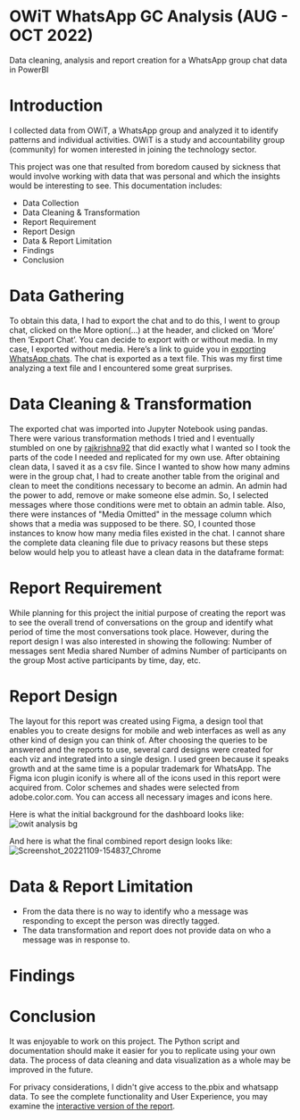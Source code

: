 # OWiT WhatsApp GC Analysis (AUG - OCT 2022)
Data cleaning, analysis and report creation for a  WhatsApp group chat data in PowerBI


# Introduction
I collected data from OWiT, a WhatsApp group and analyzed it to identify patterns and individual activities. OWiT is a study and accountability group (community) for women interested in joining the technology sector.

This project was one that resulted from boredom caused by sickness that would involve working with data that was personal and which the insights would be interesting to see. This documentation includes:
* Data Collection
* Data Cleaning & Transformation
* Report Requirement
* Report Design
* Data & Report Limitation
* Findings
* Conclusion


# Data Gathering
To obtain this data, I had to export the chat and to do this, I went to group chat, clicked on the More option(…) at the header, and clicked on ‘More’ then ‘Export Chat’. You can decide to export with or without media. In my case, I exported without media.
Here’s a link to guide you in [exporting WhatsApp chats](https://www.indiatoday.in/information/story/how-to-export-whatsapp-chats-1723409-2020-09-19).
The chat is exported as a text file. This was my first time analyzing a text file and I encountered some great surprises.



# Data Cleaning & Transformation
The exported chat was imported into Jupyter Notebook using pandas. There were various transformation methods I tried and I eventually stumbled on one by [rajkrishna92](https://github.com/rajkrishna92) that did exactly what I wanted so I took the parts of the code I needed and replicated for my own use. 
After obtaining clean data, I saved it as a csv file. Since I wanted to show how many admins were in the group chat, I had to create another table from the original and clean to meet the conditions necessary to become an admin. An admin had the power to add, remove or make someone else admin. So, I selected messages where those conditions were met to obtain an admin table.
Also, there were instances of "Media Omitted" in the message column which shows that a media was supposed to be there. SO, I counted those instances to know how many media files existed in the chat.
I cannot share the complete data cleaning file due to privacy reasons but these steps below would help you to atleast have a clean data in the dataframe format:



# Report Requirement
While planning for this project the initial purpose of creating the report was to see the overall trend of conversations on the group and identify what period of time the most conversations took place. However, during the report design I was also interested in showing the following:
Number of messages sent
Media shared
Number of admins
Number of participants on the group
Most active participants by time, day, etc.


# Report Design
The layout for this report was created using Figma, a design tool that enables you to create designs for mobile and web interfaces as well as any other kind of design you can think of. After choosing the queries to be answered and the reports to use, several card designs were created for each viz and integrated into a single design. I used green because it speaks growth and at the same time is a popular trademark for WhatsApp. The Figma icon plugin iconify is where all of the icons used in this report were acquired from. Color schemes and shades were selected from adobe.color.com. You can access all necessary images and icons here.


Here is what the initial background for the dashboard looks like:
![owit analysis bg](https://user-images.githubusercontent.com/112688755/200859317-87db4e53-c1b9-4249-9a03-c83ef9bf8356.png)


And here is what the final combined report design looks like:
![Screenshot_20221109-154837_Chrome](https://user-images.githubusercontent.com/112688755/200862014-5a056675-0587-4cc6-b99d-58d51e9b7ab1.jpg)




# Data & Report Limitation
* From the data there is no way to identify who a message was responding to except the person was directly tagged.
* The data transformation and report does not provide data on who a message was in response to.


# Findings



# Conclusion
It was enjoyable to work on this project. The Python script and documentation should make it easier for you to replicate using your own data. The process of data cleaning and data visualization as a whole may be improved in the future.

For privacy considerations, I didn't give access to the.pbix and whatsapp data. To see the complete functionality and User Experience, you may examine the [interactive version of the report](https://app.powerbi.com/view?r=eyJrIjoiYjQzYzk3NzQtMTc0NC00YWIxLWEzNjUtMDcxYTljNzA3MjhlIiwidCI6ImYxMDIxMjliLTQwMjUtNDFlOC05ZDAyLThlMzRmNmE1ZjQyNCJ9&pageName=ReportSectionb8fe89bf74b645d0e0cd).
